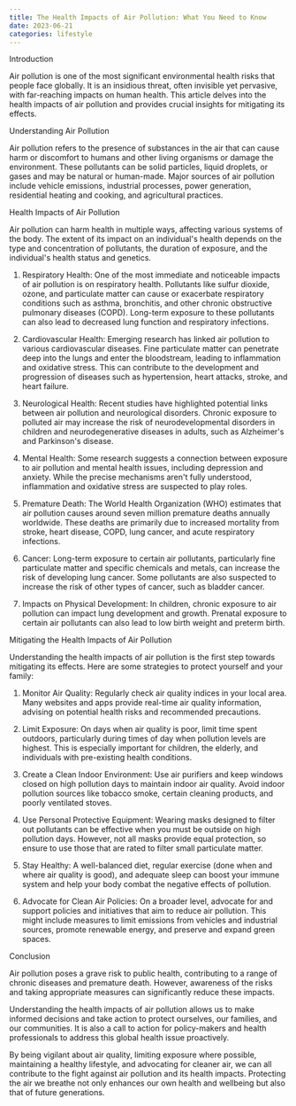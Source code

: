 ```yaml
---
title: The Health Impacts of Air Pollution: What You Need to Know
date: 2023-06-21
categories: lifestyle
---
```



Introduction

Air pollution is one of the most significant environmental health risks that people face globally. It is an insidious threat, often invisible yet pervasive, with far-reaching impacts on human health. This article delves into the health impacts of air pollution and provides crucial insights for mitigating its effects.

Understanding Air Pollution

Air pollution refers to the presence of substances in the air that can cause harm or discomfort to humans and other living organisms or damage the environment. These pollutants can be solid particles, liquid droplets, or gases and may be natural or human-made. Major sources of air pollution include vehicle emissions, industrial processes, power generation, residential heating and cooking, and agricultural practices.

Health Impacts of Air Pollution

Air pollution can harm health in multiple ways, affecting various systems of the body. The extent of its impact on an individual's health depends on the type and concentration of pollutants, the duration of exposure, and the individual's health status and genetics.

1. Respiratory Health: One of the most immediate and noticeable impacts of air pollution is on respiratory health. Pollutants like sulfur dioxide, ozone, and particulate matter can cause or exacerbate respiratory conditions such as asthma, bronchitis, and other chronic obstructive pulmonary diseases (COPD). Long-term exposure to these pollutants can also lead to decreased lung function and respiratory infections.

2. Cardiovascular Health: Emerging research has linked air pollution to various cardiovascular diseases. Fine particulate matter can penetrate deep into the lungs and enter the bloodstream, leading to inflammation and oxidative stress. This can contribute to the development and progression of diseases such as hypertension, heart attacks, stroke, and heart failure.

3. Neurological Health: Recent studies have highlighted potential links between air pollution and neurological disorders. Chronic exposure to polluted air may increase the risk of neurodevelopmental disorders in children and neurodegenerative diseases in adults, such as Alzheimer's and Parkinson's disease.

4. Mental Health: Some research suggests a connection between exposure to air pollution and mental health issues, including depression and anxiety. While the precise mechanisms aren't fully understood, inflammation and oxidative stress are suspected to play roles.

5. Premature Death: The World Health Organization (WHO) estimates that air pollution causes around seven million premature deaths annually worldwide. These deaths are primarily due to increased mortality from stroke, heart disease, COPD, lung cancer, and acute respiratory infections.

6. Cancer: Long-term exposure to certain air pollutants, particularly fine particulate matter and specific chemicals and metals, can increase the risk of developing lung cancer. Some pollutants are also suspected to increase the risk of other types of cancer, such as bladder cancer.

7. Impacts on Physical Development: In children, chronic exposure to air pollution can impact lung development and growth. Prenatal exposure to certain air pollutants can also lead to low birth weight and preterm birth.

Mitigating the Health Impacts of Air Pollution

Understanding the health impacts of air pollution is the first step towards mitigating its effects. Here are some strategies to protect yourself and your family:

1. Monitor Air Quality: Regularly check air quality indices in your local area. Many websites and apps provide real-time air quality information, advising on potential health risks and recommended precautions.

2. Limit Exposure: On days when air quality is poor, limit time spent outdoors, particularly during times of day when pollution levels are highest. This is especially important for children, the elderly, and individuals with pre-existing health conditions.

3. Create a Clean Indoor Environment: Use air purifiers and keep windows closed on high pollution days to maintain indoor air quality. Avoid indoor pollution sources like tobacco smoke, certain cleaning products, and poorly ventilated stoves.

4. Use Personal Protective Equipment: Wearing masks designed to filter out pollutants can be effective when you must be outside on high pollution days. However, not all masks provide equal protection, so ensure to use those that are rated to filter small particulate matter.

5. Stay Healthy: A well-balanced diet, regular exercise (done when and where air quality is good), and adequate sleep can boost your immune system and help your body combat the negative effects of pollution.

6. Advocate for Clean Air Policies: On a broader level, advocate for and support policies and initiatives that aim to reduce air pollution. This might include measures to limit emissions from vehicles and industrial sources, promote renewable energy, and preserve and expand green spaces.

Conclusion

Air pollution poses a grave risk to public health, contributing to a range of chronic diseases and premature death. However, awareness of the risks and taking appropriate measures can significantly reduce these impacts.

Understanding the health impacts of air pollution allows us to make informed decisions and take action to protect ourselves, our families, and our communities. It is also a call to action for policy-makers and health professionals to address this global health issue proactively.

By being vigilant about air quality, limiting exposure where possible, maintaining a healthy lifestyle, and advocating for cleaner air, we can all contribute to the fight against air pollution and its health impacts. Protecting the air we breathe not only enhances our own health and wellbeing but also that of future generations.